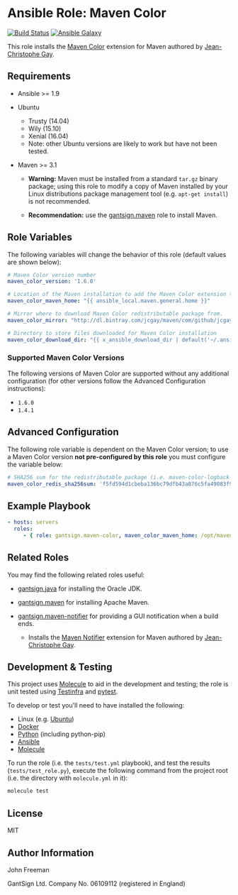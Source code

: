 Ansible Role: Maven Color
=========================

[![Build Status](https://travis-ci.org/gantsign/ansible-role-maven-color.svg?branch=master)](https://travis-ci.org/gantsign/ansible-role-maven-color)
[![Ansible Galaxy](https://img.shields.io/badge/ansible--galaxy-gantsign.maven--color-blue.svg)](https://galaxy.ansible.com/gantsign/maven-color)

This role installs the [Maven Color](https://github.com/jcgay/maven-color)
extension for Maven authored by
[Jean-Christophe Gay](https://github.com/jcgay).

Requirements
------------

* Ansible >= 1.9

* Ubuntu

    * Trusty (14.04)
    * Wily (15.10)
    * Xenial (16.04)
    * Note: other Ubuntu versions are likely to work but have not been tested.

* Maven >= 3.1

    * **Warning:** Maven must be installed from a standard `tar.gz` binary
      package; using this role to modify a copy of Maven installed by your
      Linux distributions package management tool (e.g. `apt-get install`) is
      not recommended.

    * **Recommendation:** use the
      [gantsign.maven](https://galaxy.ansible.com/gantsign/maven) role to
      install Maven.

Role Variables
--------------

The following variables will change the behavior of this role (default values
are shown below):

```yaml
# Maven Color version number
maven_color_version: '1.6.0'

# Location of the Maven installation to add the Maven Color extension to.
maven_color_maven_home: "{{ ansible_local.maven.general.home }}"

# Mirror where to download Maven Color redistributable package from.
maven_color_mirror: "http://dl.bintray.com/jcgay/maven/com/github/jcgay/maven/color/maven-color-logback/{{ maven_color_version }}"

# Directory to store files downloaded for Maven Color installation
maven_color_download_dir: "{{ x_ansible_download_dir | default('~/.ansible/tmp/downloads') }}"
```

### Supported Maven Color Versions

The following versions of Maven Color are supported without any additional
configuration (for other versions follow the Advanced Configuration
instructions):

* `1.6.0`
* `1.4.1`

Advanced Configuration
----------------------

The following role variable is dependent on the Maven Color version; to use a
Maven Color version **not pre-configured by this role** you must configure the
variable below:

```yaml
# SHA256 sum for the redistributable package (i.e. maven-color-logback-{{ maven_color_version }}-bundle.tar.gz)
maven_color_redis_sha256sum: 'f5fd594d1cbeba136bc79dfb43a876c5fa49083f97e37fbec81df65dfc87a25b'
```

Example Playbook
----------------

```yaml
- hosts: servers
  roles:
     - { role: gantsign.maven-color, maven_color_maven_home: /opt/maven/apache-maven-3.3.9 }
```

Related Roles
-------------

You may find the following related roles useful:

* [gantsign.java](https://galaxy.ansible.com/gantsign/java) for installing the
  Oracle JDK.

* [gantsign.maven](https://galaxy.ansible.com/gantsign/maven) for installing
  Apache Maven.

* [gantsign.maven-notifier](https://galaxy.ansible.com/gantsign/maven-notifier)
  for providing a GUI notification when a build ends.

    * Installs the [Maven Notifier](https://github.com/jcgay/maven-notifier)
      extension for Maven authored by
      [Jean-Christophe Gay](https://github.com/jcgay).

Development & Testing
---------------------

This project uses [Molecule](http://molecule.readthedocs.io/) to aid in the
development and testing; the role is unit tested using
[Testinfra](http://testinfra.readthedocs.io/) and
[pytest](http://docs.pytest.org/).

To develop or test you'll need to have installed the following:

* Linux (e.g. [Ubuntu](http://www.ubuntu.com/))
* [Docker](https://www.docker.com/)
* [Python](https://www.python.org/) (including python-pip)
* [Ansible](https://www.ansible.com/)
* [Molecule](http://molecule.readthedocs.io/)

To run the role (i.e. the `tests/test.yml` playbook), and test the results
(`tests/test_role.py`), execute the following command from the project root
(i.e. the directory with `molecule.yml` in it):

```bash
molecule test
```

License
-------

MIT

Author Information
------------------

John Freeman

GantSign Ltd.
Company No. 06109112 (registered in England)
